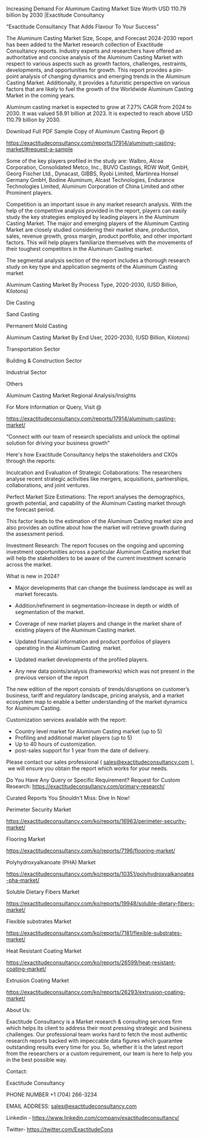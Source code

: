 Increasing Demand For Aluminum Casting Market Size Worth USD 110.79 billion by 2030 |Exactitude Consultancy

“Exactitude Consultancy That Adds Flavour To Your Success”

The Aluminum Casting Market Size, Scope, and Forecast 2024-2030 report has been added to the Market research collection of Exactitude Consultancy reports. Industry experts and researchers have offered an authoritative and concise analysis of the Aluminum Casting Market with respect to various aspects such as growth factors, challenges, restraints, developments, and opportunities for growth. This report provides a pin-point analysis of changing dynamics and emerging trends in the Aluminum Casting Market. Additionally, it provides a futuristic perspective on various factors that are likely to fuel the growth of the Worldwide Aluminum Casting Market in the coming years.

Aluminum casting market is expected to grow at 7.27% CAGR from 2024 to 2030. It was valued 58.91 billion at 2023. It is expected to reach above USD 110.79 billion by 2030.

Download Full PDF Sample Copy of Aluminum Casting Report @

https://exactitudeconsultancy.com/reports/17914/aluminum-casting-market/#request-a-sample

Some of the key players profiled in the study are: Walbro, Alcoa Corporation, Consolidated Metco, Inc., BUVO Castings, RDW Wolf, GmbH, Georg Fischer Ltd., Dynacast, GIBBS, Ryobi Limited, Martinrea Honsel Germany GmbH, Bodine Aluminum, Alcast Technologies, Endurance Technologies Limited, Aluminum Corporation of China Limited and other Prominent players.

Competition is an important issue in any market research analysis. With the help of the competitive analysis provided in the report, players can easily study the key strategies employed by leading players in the Aluminum Casting Market. The major and emerging players of the Aluminum Casting Market are closely studied considering their market share, production, sales, revenue growth, gross margin, product portfolio, and other important factors. This will help players familiarize themselves with the movements of their toughest competitors in the Aluminum Casting market.

The segmental analysis section of the report includes a thorough research study on key type and application segments of the Aluminum Casting market

Aluminum Casting Market By Process Type, 2020-2030, (USD Billion, Kilotons)

Die Casting

Sand Casting

Permanent Mold Casting

Aluminum Casting Market By End User, 2020-2030, (USD Billion, Kilotons)

Transportation Sector

Building & Construction Sector

Industrial Sector

Others

Aluminum Casting Market Regional Analysis/Insights

For More Information or Query, Visit @

https://exactitudeconsultancy.com/reports/17914/aluminum-casting-market/

“Connect with our team of research specialists and unlock the optimal solution for driving your business growth”

Here's how Exactitude Consultancy helps the stakeholders and CXOs through the reports:

Inculcation and Evaluation of Strategic Collaborations: The researchers analyse recent strategic activities like mergers, acquisitions, partnerships, collaborations, and joint ventures.

Perfect Market Size Estimations: The report analyses the demographics, growth potential, and capability of the Aluminum Casting market through the forecast period.

This factor leads to the estimation of the Aluminum Casting market size and also provides an outline about how the market will retrieve growth during the assessment period.

Investment Research: The report focuses on the ongoing and upcoming investment opportunities across a particular Aluminum Casting market that will help the stakeholders to be aware of the current investment scenario across the market.

What is new in 2024?

- Major developments that can change the business landscape as well as market forecasts.

- Addition/refinement in segmentation–Increase in depth or width of segmentation of the market.

- Coverage of new market players and change in the market share of existing players of the Aluminum Casting market.

- Updated financial information and product portfolios of players operating in the Aluminum Casting  market.

- Updated market developments of the profiled players.

- Any new data points/analysis (frameworks) which was not present in the previous version of the report

The new edition of the report consists of trends/disruptions on customer’s business, tariff and regulatory landscape, pricing analysis, and a market ecosystem map to enable a better understanding of the market dynamics for Aluminum Casting.

Customization services available with the report:

- Country level market for Aluminum Casting market (up to 5)
- Profiling and additional market players (up to 5)
- Up to 40 hours of customization.
- post-sales support for 1 year from the date of delivery.

Please contact our sales professional ( sales@exactitudeconsultancy.com ),  we will ensure you obtain the report which works for your needs.

Do You Have Any Query or Specific Requirement? Request for Custom Research: https://exactitudeconsultancy.com/primary-research/

Curated Reports You Shouldn't Miss: Dive In Now!

Perimeter Security Market

https://exactitudeconsultancy.com/ko/reports/16963/perimeter-security-market/

Flooring Market

https://exactitudeconsultancy.com/ko/reports/7196/flooring-market/

Polyhydroxyalkanoate (PHA) Market

https://exactitudeconsultancy.com/ko/reports/10351/polyhydroxyalkanoates-pha-market/

Soluble Dietary Fibers Market

https://exactitudeconsultancy.com/ko/reports/19948/soluble-dietary-fibers-market/

Flexible substrates Market

https://exactitudeconsultancy.com/ko/reports/7181/flexible-substrates-market/

Heat Resistant Coating Market

https://exactitudeconsultancy.com/ko/reports/26599/heat-resistant-coating-market/

Extrusion Coating Market

https://exactitudeconsultancy.com/ko/reports/26293/extrusion-coating-market/

About Us:

Exactitude Consultancy is a Market research & consulting services firm which helps its client to address their most pressing strategic and business challenges. Our professional team works hard to fetch the most authentic research reports backed with impeccable data figures which guarantee outstanding results every time for you. So, whether it is the latest report from the researchers or a custom requirement, our team is here to help you in the best possible way.

Contact:

Exactitude Consultancy

PHONE NUMBER +1 (704) 266-3234

EMAIL ADDRESS: sales@exactitudeconsultancy.com

Linkedin - https://www.linkedin.com/company/exactitudeconsultancy/

Twitter- https://twitter.com/ExactitudeCons
